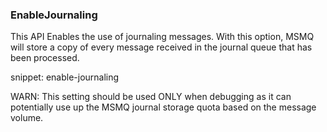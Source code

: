 
### EnableJournaling

This API Enables the use of journaling messages. With this option, MSMQ will store a copy of every message received in the journal queue that has been processed. 
 
snippet: enable-journaling

WARN: This setting should be used ONLY when debugging as it can potentially use up the MSMQ journal storage quota based on the message volume.


